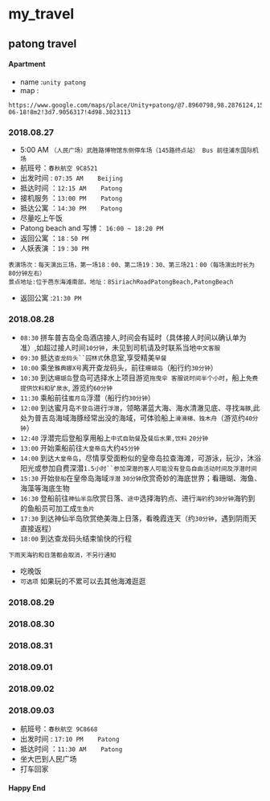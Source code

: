 # my_travel


## patong travel
#### Apartment 

- name :`unity patong`
- map  :
```
https://www.google.com/maps/place/Unity+patong/@7.8960798,98.2876124,15z/data=!4m10!1m2!2m1!1sThe+Bliss+Patong,+198+Phrabaramee+Rd.,+83150+Patong!3m6!1s0x30503a9b96b1cb6f:0x1d54c117ece35ae9!5m1!1s2018-06-18!8m2!3d7.9056317!4d98.3023113
```

### 2018.08.27

- 5:00 AM  `（人民广场）武胜路博物馆东侧停车场（145路终点站） Bus 前往浦东国际机场` 
- 航班号：`春秋航空 9C8521`
- 出发时间 : `07:35 AM    Beijing` 
- 抵达时间 ：`12:15 AM    Patong`
- 接机服务 ：`13:00 PM    Patong`
- 抵达公寓 ：`14:30 PM    Patong`
- 尽量吃上午饭
- Patong beach and 写博： `16:00 ~ 18:20 PM`
- 返回公寓 ：`18：50 PM`
- 人妖表演 ：`19：30 PM`
```
表演场次：每天演出三场，第一场18：00、第二场19：30、第三场21：00（每场演出时长为80分钟左右）
景点地址:位于芭东海滩南部，地址：8SiriachRoadPatongBeach,PatongBeach
```
- 返回公寓 :`21:30 PM`


### 2018.08.28

- `08:30` 拼车普吉岛全岛酒店接人,时间会有延时（具体接人时间以确认单为准）,如超过接人时间`10分钟`，未见到司机请及时联系当地`中文客服`
- `09:30` 抵达`查龙码头``园林式`休息室,享受精美`早餐`
- `10:00` 乘坐`雅典娜X号`离开查龙码头，前往`珊瑚岛`（船行约`30分钟`）
- `10:30` 到达`珊瑚岛`登岛可选择水上项目游览`拖曳伞 客服说时间半个小时`，船上`免费提供饮料和矿泉水`, 游览约`60分钟`
- `11:30` 乘船前往`蜜月岛`浮潜（船行约`30分钟`）
- `12:00` 到达蜜月岛`不登岛`进行`浮潜`，领略湛蓝大海、海水清澈见底、寻找`海豚`,此处为普吉岛海域海豚经常出没的海域，可体验船上`滑滑梯、独木舟`（游览约`40分钟`）
- `12:40` 浮潜完后登船享用船上`中式自助餐`及`餐后水果,饮料`  `20分钟`
- `13:00` 开始乘船前往`大皇帝岛`大约`45分钟`
- `14:00` 到达`大皇帝岛`，尽情享受面粉似的皇帝岛拉查海滩，可游泳，玩沙，沐浴阳光或参加自费深潜`1.5小时``参加深潜的客人可能没有登岛自由活动时间及浮潜时间`
- `15:30` 开始`登船`在皇帝岛海域`浮潜` `30分钟`欣赏奇妙的海底世界；看珊瑚、海鱼、海藻等海底生物
- `16:30` 登船前往`神仙半岛`欣赏日落、`途中`选择海钓点、进行`海钓`约`30分钟`海钓到的鱼船员可加工成`生鱼片`
- `17:30` 到达神仙半岛欣赏绝美海上日落，看晚霞连天（约`30分钟`，遇到阴雨天直接返程）
- `18:00` 到达查龙码头结束愉快的行程

`下雨天海钓和日落都会取消，不另行通知`
- 吃晚饭
- `可选项` 如果玩的不累可以去其他海滩逛逛

### 2018.08.29
### 2018.08.30
### 2018.08.31
### 2018.09.01
### 2018.09.02
### 2018.09.03

- 航班号：`春秋航空 9C8668`
- 出发时间 : `17:10 PM    Patong` 
- 抵达时间 ：`11:30 AM    Patong`
- 坐大巴到人民广场
- 打车回家
#### Happy End
